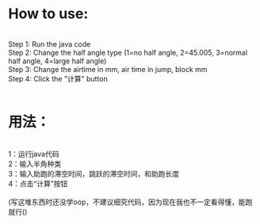 <h1>How to use:</h1>
<br>
Step 1: Run the java code
<br>
Step 2: Change the half angle type (1=no half angle, 2=45.005, 3=normal half angle, 4=large half angle)
<br>
Step 3: Change the airtime in mm, air time in jump, block mm
<br>
Step 4: Click the "计算" button
<br>
<br>

<h1>用法：</h1>
<br>
1：运行java代码
<br>
2：输入半角种类
<br>
3：输入助跑的滞空时间，跳跃的滞空时间，和助跑长度
<br>
4：点击“计算”按钮
<br>
<br>
(写这堆东西时还没学oop，不建议细究代码，因为现在我也不一定看得懂，能跑就行()
